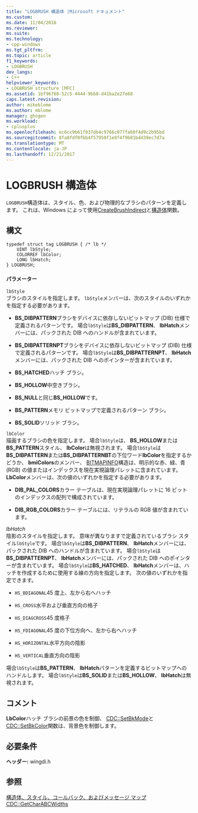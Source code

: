 ```yaml
---
title: "LOGBRUSH 構造体 |Microsoft ドキュメント"
ms.custom: 
ms.date: 11/04/2016
ms.reviewer: 
ms.suite: 
ms.technology:
- cpp-windows
ms.tgt_pltfrm: 
ms.topic: article
f1_keywords:
- LOGBRUSH
dev_langs:
- C++
helpviewer_keywords:
- LOGBRUSH structure [MFC]
ms.assetid: 1bf96768-52c5-4444-9bb8-d41ba2e27e68
caps.latest.revision: 
author: mikeblome
ms.author: mblome
manager: ghogen
ms.workload:
- cplusplus
ms.openlocfilehash: ec6cc9b61f837db4c9766c077fa60f4d9c2b95bd
ms.sourcegitcommit: 8fa8fdf0fbb4f57950f1e8f4f9b81b4d39ec7d7a
ms.translationtype: MT
ms.contentlocale: ja-JP
ms.lasthandoff: 12/21/2017
---
```

# <a name="logbrush-structure"></a>LOGBRUSH 構造体
`LOGBRUSH`構造体は、スタイル、色、および物理的なブラシのパターンを定義します。 これは、Windows によって使用[CreateBrushIndirect](http://msdn.microsoft.com/library/windows/desktop/dd183487)と[構造体](http://msdn.microsoft.com/library/windows/desktop/dd162705)関数。  
  
## <a name="syntax"></a>構文  
  
```  
typedef struct tag LOGBRUSH { /* lb */  
    UINT lbStyle;  
    COLORREF lbColor;  
    LONG lbHatch;  
} LOGBRUSH;  
```  
  
#### <a name="parameters"></a>パラメーター  
 `lbStyle`  
 ブラシのスタイルを指定します。 `lbStyle`メンバーは、次のスタイルのいずれかを指定する必要があります。  
  
- **BS_DIBPATTERN**ブラシをデバイスに依存しないビットマップ (DIB) 仕様で定義されるパターンです。 場合`lbStyle`は**BS_DIBPATTERN**、 **lbHatch**メンバーには、パックされた DIB へのハンドルが含まれています。  
  
- **BS_DIBPATTERNPT**ブラシをデバイスに依存しないビットマップ (DIB) 仕様で定義されるパターンです。 場合`lbStyle`は**BS_DIBPATTERNPT**、 **lbHatch**メンバーには、パックされた DIB へのポインターが含まれています。  
  
- **BS_HATCHED**ハッチ ブラシ。  
  
- **BS_HOLLOW**中空きブラシ。  
  
- **BS_NULL**と同じ**BS_HOLLOW**です。  
  
- **BS_PATTERN**メモリ ビットマップで定義されるパターン ブラシ。  
  
- **BS_SOLID**ソリッド ブラシ。  
  
 `lbColor`  
 描画するブラシの色を指定します。 場合`lbStyle`は、 **BS_HOLLOW**または**BS_PATTERN**スタイル、 **lbColor**は無視されます。 場合`lbStyle`は**BS_DIBPATTERN**または**BS_DIBPATTERNBT**の下位ワード**lbColor**を指定するかどうか、 **bmiColors**のメンバー、 [BITMAPINFO](../../mfc/reference/bitmapinfo-structure.md)構造は、明示的な赤、緑、青 (RGB) の値またはインデックスを現在実現論理パレットに含まれています。 **LbColor**メンバーは、次の値のいずれかを指定する必要があります。  
  
- **DIB_PAL_COLORS**カラー テーブルは、現在実現論理パレットに 16 ビットのインデックスの配列で構成されています。  
  
- **DIB_RGB_COLORS**カラー テーブルには、リテラルの RGB 値が含まれています。  
  
 *lbHatch*  
 陰影のスタイルを指定します。 意味が異なりますで定義されているブラシ スタイル`lbStyle`です。 場合`lbStyle`は**BS_DIBPATTERN**、 **lbHatch**メンバーには、パックされた DIB へのハンドルが含まれています。 場合`lbStyle`は**BS_DIBPATTERNPT**、 **lbHatch**メンバーには、パックされた DIB へのポインターが含まれています。 場合`lbStyle`は**BS_HATCHED**、 **lbHatch**メンバーは、ハッチを作成するために使用する線の方向を指定します。 次の値のいずれかを指定できます。  
  
- `HS_BDIAGONAL`45 度上、左から右へハッチ  
  
- `HS_CROSS`水平および垂直方向の格子  
  
- `HS_DIAGCROSS`45 度格子  
  
- `HS_FDIAGONAL`45 度の下位方向へ、左から右へハッチ  
  
- `HS_HORIZONTAL`水平方向の陰影  
  
- `HS_VERTICAL`垂直方向の陰影  
  
 場合`lbStyle`は**BS_PATTERN**、 **lbHatch**パターンを定義するビットマップへのハンドルします。 場合`lbStyle`は**BS_SOLID**または**BS_HOLLOW**、 **lbHatch**は無視されます。  
  
## <a name="remarks"></a>コメント  
 **LbColor**ハッチ ブラシの前景の色を制御、 [CDC::SetBkMode](../../mfc/reference/cdc-class.md#setbkmode)と[CDC::SetBkColor](../../mfc/reference/cdc-class.md#setbkcolor)関数は、背景色を制御します。  
  
## <a name="requirements"></a>必要条件  
 **ヘッダー:** wingdi.h  
  
## <a name="see-also"></a>参照  
 [構造体、スタイル、コールバック、およびメッセージ マップ](../../mfc/reference/structures-styles-callbacks-and-message-maps.md)   
 [CDC::GetCharABCWidths](../../mfc/reference/cdc-class.md#getcharabcwidths)

